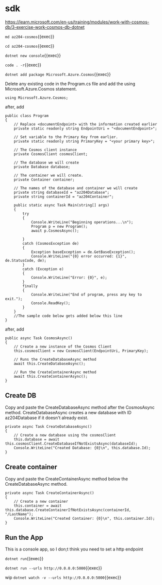 # sdk

https://learn.microsoft.com/en-us/training/modules/work-with-cosmos-db/3-exercise-work-cosmos-db-dotnet


`md az204-cosmos`{{exec}}

`cd az204-cosmos`{{exec}}

`dotnet new console`{{exec}}

`code . -r`{{exec}}

`dotnet add package Microsoft.Azure.Cosmos`{{exec}}

Delete any existing code in the Program.cs file and add the using Microsoft.Azure.Cosmos statement.

```
using Microsoft.Azure.Cosmos;
```

after, add

```
public class Program
{
    // Replace <documentEndpoint> with the information created earlier
    private static readonly string EndpointUri = "<documentEndpoint>";

    // Set variable to the Primary Key from earlier.
    private static readonly string PrimaryKey = "<your primary key>";

    // The Cosmos client instance
    private CosmosClient cosmosClient;

    // The database we will create
    private Database database;

    // The container we will create.
    private Container container;

    // The names of the database and container we will create
    private string databaseId = "az204Database";
    private string containerId = "az204Container";

    public static async Task Main(string[] args)
    {
        try
        {
            Console.WriteLine("Beginning operations...\n");
            Program p = new Program();
            await p.CosmosAsync();

        }
        catch (CosmosException de)
        {
            Exception baseException = de.GetBaseException();
            Console.WriteLine("{0} error occurred: {1}", de.StatusCode, de);
        }
        catch (Exception e)
        {
            Console.WriteLine("Error: {0}", e);
        }
        finally
        {
            Console.WriteLine("End of program, press any key to exit.");
            Console.ReadKey();
        }
    }
    //The sample code below gets added below this line
}
```

after, add 

```
public async Task CosmosAsync()
{
    // Create a new instance of the Cosmos Client
    this.cosmosClient = new CosmosClient(EndpointUri, PrimaryKey);

    // Runs the CreateDatabaseAsync method
    await this.CreateDatabaseAsync();

    // Run the CreateContainerAsync method
    await this.CreateContainerAsync();
}
```


## Create DB
Copy and paste the CreateDatabaseAsync method after the CosmosAsync method. CreateDatabaseAsync creates a new database with ID az204Database if it doesn't already exist.
```
private async Task CreateDatabaseAsync()
{
    // Create a new database using the cosmosClient
    this.database = await this.cosmosClient.CreateDatabaseIfNotExistsAsync(databaseId);
    Console.WriteLine("Created Database: {0}\n", this.database.Id);
}
```

## Create container
Copy and paste the CreateContainerAsync method below the CreateDatabaseAsync method.
```
private async Task CreateContainerAsync()
{
    // Create a new container
    this.container = await this.database.CreateContainerIfNotExistsAsync(containerId, "/LastName");
    Console.WriteLine("Created Container: {0}\n", this.container.Id);
}
```

## Run the App

This is a console app, so I don;t think you need to set a http endpoint

`dotnet run`{{exec}}

`dotnet run --urls http://0.0.0.0:5000`{{exec}}

wip `dotnet watch -v --urls http://0.0.0.0:5000`{{exec}}
